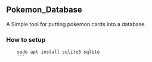 ## Pokemon_Database

A Simple tool for putting pokemon cards into a database.

 ### How to setup
 ``` pip install sqlite3
     sudo apt install sqlite3 sqlite 
     ```
